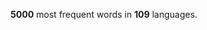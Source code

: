 <div align='center'>
  <h1🏆 Most Common Words Multilingual</h1>
  <p><b>5000</b> most frequent words in <b>109</b> languages.</p>
</div>
